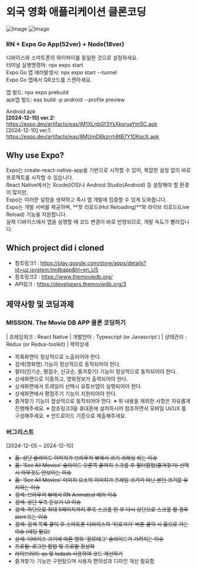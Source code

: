 # 외국 영화 애플리케이션 클론코딩

![Image](https://github.com/user-attachments/assets/af1ad5f0-3b53-4354-9c47-e087f2f1ff0d)
![Image](https://github.com/user-attachments/assets/7b2aaa29-775b-4ae8-8131-a0a572e0dc3e)

### RN + Expo Go App(52ver) + Node(18ver)

디바이스와 스마트폰의 와이파이를 동일한 것으로 설정하세요.  
터미널 실행명령어: npx expo start  
Expo Go 앱 에러발생시: npx expo start --tunnel  
Expo Go 앱에서 QR코드를 스캔하세요.

앱 빌드: npx expo prebuild  
apk앱 빌드: eas build -p android --profile preview

Android apk  
**[2024-12-15] ver.2:** https://expo.dev/artifacts/eas/jM1XLnbGf3YsXkorueYmSC.apk  
[2024-12-10] ver.1: https://expo.dev/artifacts/eas/8MUmD6kzrrh8tB7Y1DKqcX.apk

## Why use Expo?

Expo는 create-react-native-app을 기반으로 시작할 수 있어, 복잡한 설정 없이 바로 프로젝트를 시작할 수 있습니다.  
React Native에서는 Xcode(iOS)나 Android Studio(Android) 등 설정해야 할 환경이 많지만,  
Expo는 이러한 설정을 생략하고 즉시 앱 개발에 집중할 수 있게 도와줍니다.  
Expo는 개발 서버를 제공하며, **핫 리로드(Hot Reloading)**와 라이브 리로드(Live Reload) 기능을 지원합니다.  
실제 디바이스에서 앱을 실행할 때 코드 변경이 바로 반영되므로, 개발 속도가 빨라집니다.

## Which project did i cloned

- 참조링크1 : https://play.google.com/store/apps/details?id=uz.isystem.tmdbapp&hl=en_US
- 참조링크2 : https://www.themoviedb.org/
- API링크 : https://developers.themoviedb.org/3

## 제약사항 및 코딩과제

### MISSION. The Movie DB APP 클론 코딩하기

| 프레임워크
: React Native
| 개발언어
: Typescript (or Javascript )
| 상태관리
: Redux (or Redux-toolkit)
| 제약상세

- 목록화면이 정상적으로 노출되어야 한다.
- 검색(영화명) 기능이 정상적으로 동작되어야 한다.
- 필터(인기순, 평점수, 신규순, 즐겨찾기) 기능이 정상적으로 동작되어야 한다.
- 상세화면으로 이동하고, 영화정보가 출력되어야 한다.
- 상세화면에서 트레일러 선택시 유튜브앱이 실행되어야 한다.
- 상세화면에서 평점주기 기능이 지원되어야 한다.
- 즐겨찾기 기능이 정상적으로 동작되어야 한다.
  ※ 위 내용을 제외한 사항은 자유롭게 진행해주세요.
  ※ 참조링크3을 휴대폰에 설치하시어 참조하면서 모바일 UI/UX 를 구성해주세요.
  ※ 안드로이드 기준으로 제출해주세요.

### 버그리스트

[2024-12-05 ~ 2024-12-10]

- ~~홈: 상단 슬라이드 이미지가 브라우저 뷰에서 크기 크래싱 되는 이슈~~
- ~~홈: 'See All Movies' 슬라이드 오른쪽 끝까지 스크롤 후 필터팝업(즐겨찾기) 선택 시 아무것도 안보이는 이슈~~
- ~~홈: 'See All Movies' 이미지 요소의 이미지가 프레임 크기가 아닌 본인 크기를 유지하는 이슈~~
- ~~검색: 브라우저 뷰에서 RN Animated 에러 이슈~~
- ~~검색: 상단 우측 돋보기 UI 이슈~~
- ~~검색: 하단으로 최대 5페이지까지 쭈욱 스크롤 한 후 다시 상단으로 스크롤 할 경우 alert 뜨는 이슈~~
- ~~검색: 검색 목록 클릭 후 스마트폰 디바이스의 '뒤로가기' 버튼 클릭 시 홈으로 가는 이슈 (세팅 필요)~~
- ~~상세: 디바이스 크기에 따른 영화 '장르태그' 슬라이드가 가려지는 이슈~~
- ~~프로필: 로그인 팝업 및 프로필 정상화~~
- ~~라이브러리: qs 및 lodash 사용하여 코드 개선하기~~
- 즐겨찾기: 기능만 구현됬으며 사용자 편의성과 디자인 개선 필요함

